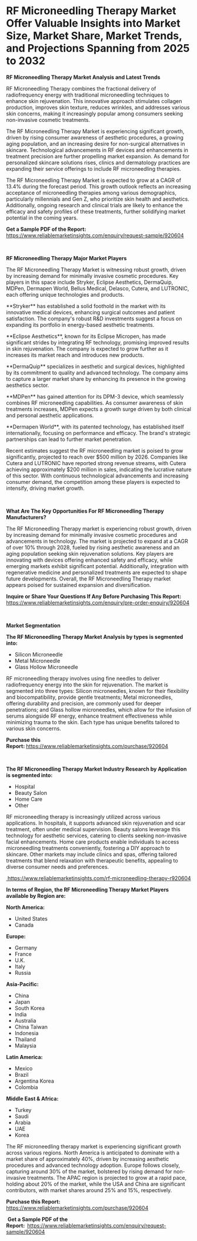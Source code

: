 <p><h1>RF Microneedling Therapy Market Offer Valuable Insights into Market Size, Market Share, Market Trends, and Projections Spanning from 2025 to 2032</h1></p><p><strong>RF Microneedling Therapy Market Analysis and Latest Trends</strong></p>
<p><p>RF Microneedling Therapy combines the fractional delivery of radiofrequency energy with traditional microneedling techniques to enhance skin rejuvenation. This innovative approach stimulates collagen production, improves skin texture, reduces wrinkles, and addresses various skin concerns, making it increasingly popular among consumers seeking non-invasive cosmetic treatments.</p><p>The RF Microneedling Therapy Market is experiencing significant growth, driven by rising consumer awareness of aesthetic procedures, a growing aging population, and an increasing desire for non-surgical alternatives in skincare. Technological advancements in RF devices and enhancements in treatment precision are further propelling market expansion. As demand for personalized skincare solutions rises, clinics and dermatology practices are expanding their service offerings to include RF microneedling therapies.</p><p>The RF Microneedling Therapy Market is expected to grow at a CAGR of 13.4% during the forecast period. This growth outlook reflects an increasing acceptance of microneedling therapies among various demographics, particularly millennials and Gen Z, who prioritize skin health and aesthetics. Additionally, ongoing research and clinical trials are likely to enhance the efficacy and safety profiles of these treatments, further solidifying market potential in the coming years.</p></p>
<p><strong>Get a Sample PDF of the Report:&nbsp;</strong> <a href="https://www.reliablemarketinsights.com/enquiry/request-sample/920604?utm_campaign=2197&utm_medium=2&utm_source=Github&utm_content=ia&utm_term=18042025&utm_id=rf-microneedling-therapy">https://www.reliablemarketinsights.com/enquiry/request-sample/920604</a></p>
<p>&nbsp;</p>
<p><strong>RF Microneedling Therapy Major Market Players</strong></p>
<p><p>The RF Microneedling Therapy Market is witnessing robust growth, driven by increasing demand for minimally invasive cosmetic procedures. Key players in this space include Stryker, Eclipse Aesthetics, DermaQuip, MDPen, Dermapen World, Bellus Medical, Delasco, Cutera, and LUTRONIC, each offering unique technologies and products.</p><p>**Stryker** has established a solid foothold in the market with its innovative medical devices, enhancing surgical outcomes and patient satisfaction. The company's robust R&D investments suggest a focus on expanding its portfolio in energy-based aesthetic treatments.</p><p>**Eclipse Aesthetics**, known for its Eclipse Micropen, has made significant strides by integrating RF technology, promising improved results in skin rejuvenation. The company is expected to grow further as it increases its market reach and introduces new products.</p><p>**DermaQuip** specializes in aesthetic and surgical devices, highlighted by its commitment to quality and advanced technology. The company aims to capture a larger market share by enhancing its presence in the growing aesthetics sector.</p><p>**MDPen** has gained attention for its DPM-3 device, which seamlessly combines RF microneedling capabilities. As consumer awareness of skin treatments increases, MDPen expects a growth surge driven by both clinical and personal aesthetic applications.</p><p>**Dermapen World**, with its patented technology, has established itself internationally, focusing on performance and efficacy. The brand's strategic partnerships can lead to further market penetration.</p><p>Recent estimates suggest the RF microneedling market is poised to grow significantly, projected to reach over $500 million by 2026. Companies like Cutera and LUTRONIC have reported strong revenue streams, with Cutera achieving approximately $200 million in sales, indicating the lucrative nature of this sector. With continuous technological advancements and increasing consumer demand, the competition among these players is expected to intensify, driving market growth.</p></p>
<p>&nbsp;</p>
<p><strong>What Are The Key Opportunities For RF Microneedling Therapy Manufacturers?</strong></p>
<p><p>The RF Microneedling Therapy market is experiencing robust growth, driven by increasing demand for minimally invasive cosmetic procedures and advancements in technology. The market is projected to expand at a CAGR of over 10% through 2028, fueled by rising aesthetic awareness and an aging population seeking skin rejuvenation solutions. Key players are innovating with devices offering enhanced safety and efficacy, while emerging markets exhibit significant potential. Additionally, integration with regenerative medicine and personalized treatments are expected to shape future developments. Overall, the RF Microneedling Therapy market appears poised for sustained expansion and diversification.</p></p>
<p><strong>Inquire or Share Your Questions If Any Before Purchasing This Report:</strong> <a href="https://www.reliablemarketinsights.com/enquiry/pre-order-enquiry/920604?utm_campaign=2197&utm_medium=2&utm_source=Github&utm_content=ia&utm_term=18042025&utm_id=rf-microneedling-therapy">https://www.reliablemarketinsights.com/enquiry/pre-order-enquiry/920604</a></p>
<p>&nbsp;</p>
<p><strong>Market Segmentation</strong></p>
<p><strong>The RF Microneedling Therapy Market Analysis by types is segmented into:</strong></p>
<p><ul><li>Silicon Microneedle</li><li>Metal Microneedle</li><li>Glass Hollow Microneedle</li></ul></p>
<p><p>RF microneedling therapy involves using fine needles to deliver radiofrequency energy into the skin for rejuvenation. The market is segmented into three types: Silicon microneedles, known for their flexibility and biocompatibility, provide gentle treatments; Metal microneedles, offering durability and precision, are commonly used for deeper penetrations; and Glass hollow microneedles, which allow for the infusion of serums alongside RF energy, enhance treatment effectiveness while minimizing trauma to the skin. Each type has unique benefits tailored to various skin concerns.</p></p>
<p><strong>Purchase this Report:&nbsp;</strong><a href="https://www.reliablemarketinsights.com/purchase/920604?utm_campaign=2197&utm_medium=2&utm_source=Github&utm_content=ia&utm_term=18042025&utm_id=rf-microneedling-therapy">https://www.reliablemarketinsights.com/purchase/920604</a></p>
<p>&nbsp;</p>
<p><strong>The RF Microneedling Therapy Market Industry Research by Application is segmented into:</strong></p>
<p><ul><li>Hospital</li><li>Beauty Salon</li><li>Home Care</li><li>Other</li></ul></p>
<p><p>RF microneedling therapy is increasingly utilized across various applications. In hospitals, it supports advanced skin rejuvenation and scar treatment, often under medical supervision. Beauty salons leverage this technology for aesthetic services, catering to clients seeking non-invasive facial enhancements. Home care products enable individuals to access microneedling treatments conveniently, fostering a DIY approach to skincare. Other markets may include clinics and spas, offering tailored treatments that blend relaxation with therapeutic benefits, appealing to diverse consumer needs and preferences.</p></p>
<p><a href="https://www.reliablemarketinsights.com/rf-microneedling-therapy-r920604?utm_campaign=2197&utm_medium=2&utm_source=Github&utm_content=ia&utm_term=18042025&utm_id=rf-microneedling-therapy">&nbsp;https://www.reliablemarketinsights.com/rf-microneedling-therapy-r920604</a></p>
<p><strong>In terms of Region, the RF Microneedling Therapy Market Players available by Region are:</strong></p>
<p>
    <p> <strong> North America: </strong>
        <ul>
            <li>United States</li>
            <li>Canada</li>
        </ul>
        </p> 
    <p> <strong> Europe: </strong>
        <ul>
            <li>Germany</li>
            <li>France</li>
            <li>U.K.</li>
            <li>Italy</li>
            <li>Russia</li>
        </ul>
        </p> 
    <p> <strong> Asia-Pacific: </strong>
        <ul>
            <li>China</li>
            <li>Japan</li>
            <li>South Korea</li>
            <li>India</li>
            <li>Australia</li>
            <li>China Taiwan</li>
            <li>Indonesia</li>
            <li>Thailand</li>
            <li>Malaysia</li>
        </ul>
        </p> 
    <p> <strong> Latin America: </strong>
        <ul>
            <li>Mexico</li>
            <li>Brazil</li>
            <li>Argentina Korea</li>
            <li>Colombia</li>
        </ul>
        </p> 
    <p> <strong> Middle East & Africa: </strong>
        <ul>
            <li>Turkey</li>
            <li>Saudi</li>
            <li>Arabia</li>
            <li>UAE</li>
            <li>Korea</li>
        </ul>
    </p>
    </p>
<p><p>The RF microneedling therapy market is experiencing significant growth across various regions. North America is anticipated to dominate with a market share of approximately 40%, driven by increasing aesthetic procedures and advanced technology adoption. Europe follows closely, capturing around 30% of the market, bolstered by rising demand for non-invasive treatments. The APAC region is projected to grow at a rapid pace, holding about 20% of the market, while the USA and China are significant contributors, with market shares around 25% and 15%, respectively.</p></p>
<p><strong>Purchase this Report: </strong><a href="https://www.reliablemarketinsights.com/purchase/920604?utm_campaign=2197&utm_medium=2&utm_source=Github&utm_content=ia&utm_term=18042025&utm_id=rf-microneedling-therapy">https://www.reliablemarketinsights.com/purchase/920604</a></p>
<p>&nbsp;<strong>Get a Sample PDF of the Report:&nbsp;&nbsp;</strong><a href="https://www.reliablemarketinsights.com/enquiry/request-sample/920604?utm_campaign=2197&utm_medium=2&utm_source=Github&utm_content=ia&utm_term=18042025&utm_id=rf-microneedling-therapy">https://www.reliablemarketinsights.com/enquiry/request-sample/920604</a></p>
<p><strong></strong></p>
<p><p></p><p></p><p></p></p>